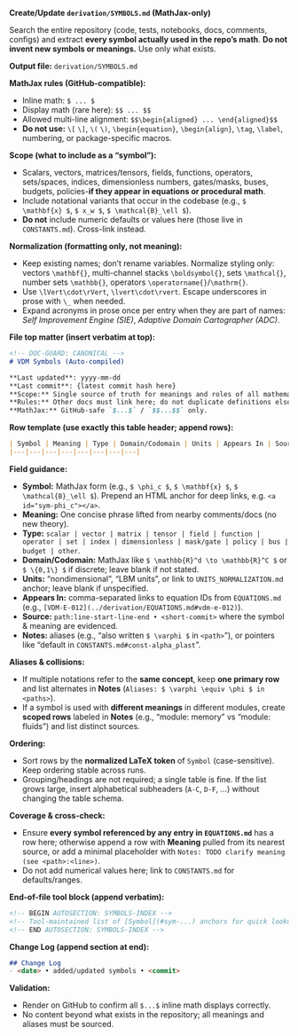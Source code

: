 **Create/Update `derivation/SYMBOLS.md` (MathJax-only)**

Search the entire repository (code, tests, notebooks, docs, comments, configs) and extract **every symbol actually used in the repo’s math**. **Do not invent new symbols or meanings.** Use only what exists.

**Output file:** `derivation/SYMBOLS.md`

**MathJax rules (GitHub-compatible):**

* Inline math: `$ ... $`
* Display math (rare here): `$$ ... $$`
* Allowed multi-line alignment: `$$\begin{aligned} ... \end{aligned}$$`
* **Do not use:** `\[` `\]`, `\(` `\)`, `\begin{equation}`, `\begin{align}`, `\tag`, `\label`, numbering, or package-specific macros.

**Scope (what to include as a “symbol”):**

* Scalars, vectors, matrices/tensors, fields, functions, operators, sets/spaces, indices, dimensionless numbers, gates/masks, buses, budgets, policies-**if they appear in equations or procedural math**.
* Include notational variants that occur in the codebase (e.g., `$ \mathbf{x} $`, `$ x_w $`, `$ \mathcal{B}_\ell $`).
* **Do not** include numeric defaults or values here (those live in `CONSTANTS.md`). Cross-link instead.

**Normalization (formatting only, not meaning):**

* Keep existing names; don’t rename variables. Normalize styling only: vectors `\mathbf{}`, multi-channel stacks `\boldsymbol{}`, sets `\mathcal{}`, number sets `\mathbb{}`, operators `\operatorname{}`/`\mathrm{}`.
* Use `\lVert\cdot\rVert`, `\lvert\cdot\rvert`. Escape underscores in prose with `\_` when needed.
* Expand acronyms in prose once per entry when they are part of names: *Self Improvement Engine (SIE)*, *Adaptive Domain Cartographer (ADC)*.

**File top matter (insert verbatim at top):**

```markdown
<!-- DOC-GUARD: CANONICAL -->
# VDM Symbols (Auto-compiled)

**Last updated**: yyyy-mm-dd 
**Last commit**: {latest commit hash here}
**Scope:** Single source of truth for meanings and roles of all mathematical symbols present in this repository.  
**Rules:** Other docs must link here; do not duplicate definitions elsewhere.  
**MathJax:** GitHub-safe `$...$` / `$$...$$` only.  
```

**Row template (use exactly this table header; append rows):**

```markdown
| Symbol | Meaning | Type | Domain/Codomain | Units | Appears In | Source (path:lines • commit) | Notes |
|---|---|---|---|---|---|---|---|
```

**Field guidance:**

* **Symbol:** MathJax form (e.g., `$ \phi_c $`, `$ \mathbf{x} $`, `$ \mathcal{B}_\ell $`). Prepend an HTML anchor for deep links, e.g. `<a id="sym-phi_c"></a>`.
* **Meaning:** One concise phrase lifted from nearby comments/docs (no new theory).
* **Type:** `scalar | vector | matrix | tensor | field | function | operator | set | index | dimensionless | mask/gate | policy | bus | budget | other`.
* **Domain/Codomain:** MathJax like `$ \mathbb{R}^d \to \mathbb{R}^C $` or `$ \{0,1\} $` if discrete; leave blank if not stated.
* **Units:** “nondimensional”, “LBM units”, or link to `UNITS_NORMALIZATION.md` anchor; leave blank if unspecified.
* **Appears In:** comma-separated links to equation IDs from `EQUATIONS.md` (e.g., `[VDM-E-012](../derivation/EQUATIONS.md#vdm-e-012)`).
* **Source:** `path:line-start-line-end • <short-commit>` where the symbol & meaning are evidenced.
* **Notes:** aliases (e.g., “also written `$ \varphi $` in `<path>`”), or pointers like “default in `CONSTANTS.md#const-alpha_plast`”.

**Aliases & collisions:**

* If multiple notations refer to the **same concept**, keep **one primary row** and list alternates in **Notes** (`Aliases: $ \varphi \equiv \phi $ in <paths>`).
* If a symbol is used with **different meanings** in different modules, create **scoped rows** labeled in **Notes** (e.g., “module: memory” vs “module: fluids”) and list distinct sources.

**Ordering:**

* Sort rows by the **normalized LaTeX token** of `Symbol` (case-sensitive). Keep ordering stable across runs.
* Grouping/headings are not required; a single table is fine. If the list grows large, insert alphabetical subheaders (`A-C`, `D-F`, …) without changing the table schema.

**Coverage & cross-check:**

* Ensure **every symbol referenced by any entry in `EQUATIONS.md`** has a row here; otherwise append a row with **Meaning** pulled from its nearest source, or add a minimal placeholder with `Notes: TODO clarify meaning (see <path>:<line>)`.
* Do not add numerical values here; link to `CONSTANTS.md` for defaults/ranges.

**End-of-file tool block (append verbatim):**

```markdown
<!-- BEGIN AUTOSECTION: SYMBOLS-INDEX -->
<!-- Tool-maintained list of [Symbol](#sym-...) anchors for quick lookup -->
<!-- END AUTOSECTION: SYMBOLS-INDEX -->
```

**Change Log (append section at end):**

```markdown
## Change Log
- <date> • added/updated symbols • <commit>
```

**Validation:**

* Render on GitHub to confirm all `$...$` inline math displays correctly.
* No content beyond what exists in the repository; all meanings and aliases must be sourced.
